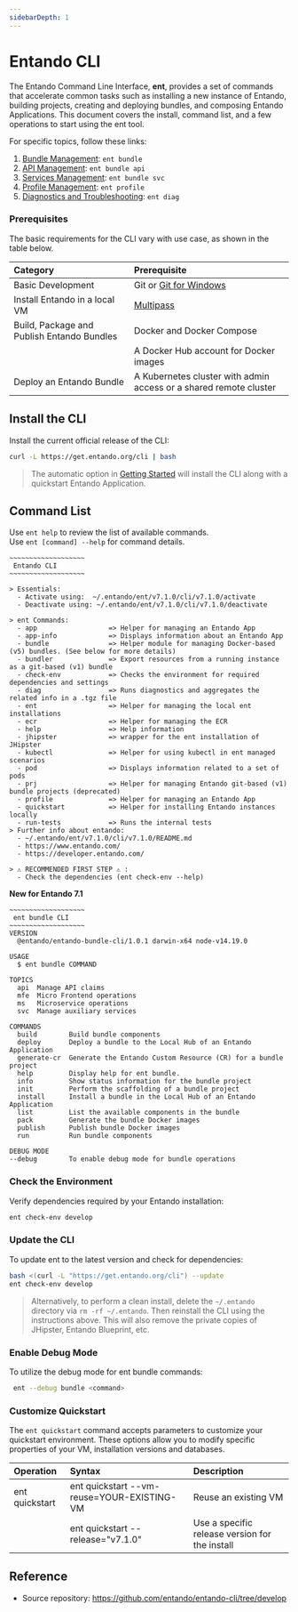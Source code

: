 ```yaml
---
sidebarDepth: 1
---
```


# Entando CLI

The Entando Command Line Interface, **ent**, provides a set of commands that accelerate common tasks such as installing a new instance of Entando, building projects, creating and deploying bundles, and composing Entando Applications. This document covers the install, command list, and a few operations to start using the ent tool.

For specific topics, follow these links:
1. [Bundle Management](ent-bundle.md): `ent bundle`
2. [API Management](ent-api.md): `ent bundle api`
3. [Services Management](ent-svc.md): `ent bundle svc`
4. [Profile Management](ent-profile.md): `ent profile`
5. [Diagnostics and Troubleshooting](ent-diag.md): `ent diag`

### Prerequisites

The basic requirements for the CLI vary with use case, as shown in the table below. 

| Category | Prerequisite
| :- | :-
| Basic Development| Git or [Git for Windows](https://gitforwindows.org)
| Install Entando in a local VM | [Multipass](https://multipass.run/#install)
| Build, Package and Publish Entando Bundles | Docker and Docker Compose
| | A Docker Hub account for Docker images
| Deploy an Entando Bundle | A Kubernetes cluster with admin access or a shared remote cluster


## Install the CLI
Install the current official release of the CLI:
``` bash
curl -L https://get.entando.org/cli | bash
```

>The automatic option in [Getting Started](../getting-started/) will install the CLI along with a quickstart Entando Application.

## Command List
Use `ent help` to review the list of available commands.\
Use `ent [command] --help` for command details.
```
~~~~~~~~~~~~~~~~~~~
 Entando CLI
~~~~~~~~~~~~~~~~~~~

> Essentials:
  - Activate using:  ~/.entando/ent/v7.1.0/cli/v7.1.0/activate
  - Deactivate using: ~/.entando/ent/v7.1.0/cli/v7.1.0/deactivate

> ent Commands:
  - app                  => Helper for managing an Entando App
  - app-info             => Displays information about an Entando App
  - bundle               => Helper module for managing Docker-based (v5) bundles. (See below for more details)
  - bundler              => Export resources from a running instance as a git-based (v1) bundle
  - check-env            => Checks the environment for required dependencies and settings
  - diag                 => Runs diagnostics and aggregates the related info in a .tgz file
  - ent                  => Helper for managing the local ent installations
  - ecr                  => Helper for managing the ECR
  - help                 => Help information
  - jhipster             => wrapper for the ent installation of JHipster
  - kubectl              => Helper for using kubectl in ent managed scenarios
  - pod                  => Displays information related to a set of pods 
  - prj                  => Helper for managing Entando git-based (v1) bundle projects (deprecated) 
  - profile              => Helper for managing an Entando App
  - quickstart           => Helper for installing Entando instances locally
  - run-tests            => Runs the internal tests
> Further info about entando:
  - ~/.entando/ent/v7.1.0/cli/v7.1.0/README.md
  - https://www.entando.com/
  - https://developer.entando.com/

> ⚠ RECOMMENDED FIRST STEP ⚠ :
  - Check the dependencies (ent check-env --help)
```
**New for Entando 7.1**

```
~~~~~~~~~~~~~~~~~~~
 ent bundle CLI
~~~~~~~~~~~~~~~~~~~
VERSION
  @entando/entando-bundle-cli/1.0.1 darwin-x64 node-v14.19.0

USAGE
  $ ent bundle COMMAND

TOPICS
  api  Manage API claims
  mfe  Micro Frontend operations
  ms   Microservice operations
  svc  Manage auxiliary services

COMMANDS
  build        Build bundle components
  deploy       Deploy a bundle to the Local Hub of an Entando Application
  generate-cr  Generate the Entando Custom Resource (CR) for a bundle project
  help         Display help for ent bundle.
  info         Show status information for the bundle project
  init         Perform the scaffolding of a bundle project
  install      Install a bundle in the Local Hub of an Entando Application
  list         List the available components in the bundle
  pack         Generate the bundle Docker images
  publish      Publish bundle Docker images
  run          Run bundle components

DEBUG MODE
--debug        To enable debug mode for bundle operations    

```
### Check the Environment

Verify dependencies required by your Entando installation:
``` bash
ent check-env develop
```

### Update the CLI
To update ent to the latest version and check for dependencies:

``` sh
bash <(curl -L "https://get.entando.org/cli") --update
ent check-env develop
```
>Alternatively, to perform a clean install, delete the `~/.entando` directory via `rm -rf ~/.entando`. Then reinstall the CLI using the instructions above. This will also remove the private copies of JHipster, Entando Blueprint, etc.

### Enable Debug Mode
To utilize the debug mode for ent bundle commands:
``` sh
 ent --debug bundle <command>
```

### Customize Quickstart
The `ent quickstart` command accepts parameters to customize your quickstart environment. These options allow you to modify specific properties of your VM, installation versions and databases.

|Operation |Syntax|Description|
|:--|:--|:--|
|ent quickstart| ent quickstart --vm-reuse=YOUR-EXISTING-VM| Reuse an existing VM
||ent quickstart --release="v7.1.0" | Use a specific release version for the install


## Reference
* Source repository: <https://github.com/entando/entando-cli/tree/develop>